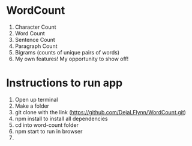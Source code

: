 # WordCount
1. Character Count
2. Word Count
3. Sentence Count
4. Paragraph Count
5. Bigrams (counts of unique pairs of words)
6. My own features! My opportunity to show off! 

# Instructions to run app
1. Open up terminal
2. Make a folder 
3. git clone with the link (https://github.com/DejaLFlynn/WordCount.git)
4. npm install to install all dependencies
5. cd into word-count folder
6. npm start to run in browser
7. 


